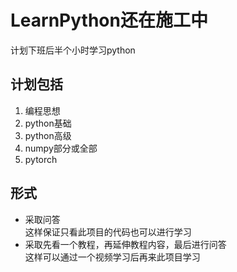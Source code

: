 # LearnPython还在施工中

计划下班后半个小时学习python  

## 计划包括  

1. 编程思想  
2. python基础  
3. python高级  
4. numpy部分或全部  
5. pytorch  

## 形式  

- 采取问答  
这样保证只看此项目的代码也可以进行学习
- 采取先看一个教程，再延伸教程内容，最后进行问答  
这样可以通过一个视频学习后再来此项目学习

